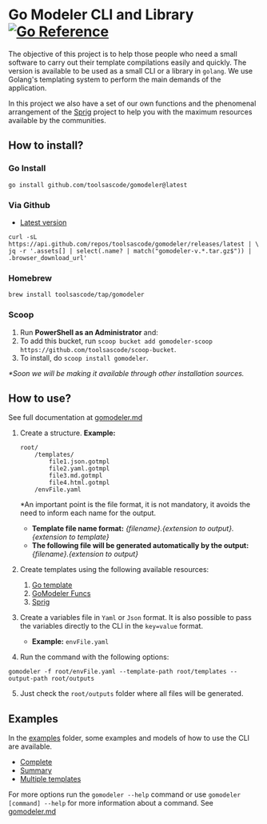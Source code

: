 # Go Modeler CLI and Library [![Go Reference](https://pkg.go.dev/badge/github.com/toolsascode/gomodeler.svg)](https://pkg.go.dev/github.com/toolsascode/gomodeler)

The objective of this project is to help those people who need a small software to carry out their template compilations easily and quickly. The version is available to be used as a small CLI or a library in `golang`. We use Golang's templating system to perform the main demands of the application.

In this project we also have a set of our own functions and the phenomenal arrangement of the [Sprig](https://masterminds.github.io/sprig/) project to help you with the maximum resources available by the communities.


## How to install?

### Go Install

```shell
go install github.com/toolsascode/gomodeler@latest
```

### Via Github

- [Latest version](https://github.com/toolsascode/gomodeler/releases/latest)

```shell
curl -sL https://api.github.com/repos/toolsascode/gomodeler/releases/latest | \
jq -r '.assets[] | select(.name? | match("gomodeler-v.*.tar.gz$")) | .browser_download_url'
```

### Homebrew

```shell
brew install toolsascode/tap/gomodeler
```

### Scoop

1. Run **PowerShell as an Administrator** and:
2. To add this bucket, run `scoop bucket add gomodeler-scoop https://github.com/toolsascode/scoop-bucket`.
3. To install, do `scoop install gomodeler`.

_*Soon we will be making it available through other installation sources._

## How to use?

See full documentation at [gomodeler.md](./docs/gomodeler.md)

1. Create a structure.
    **Example:**

    ```shell
    root/
        /templates/
            file1.json.gotmpl
            file2.yaml.gotmpl
            file3.md.gotmpl
            file4.html.gotmpl
        /envFile.yaml

    ```

    *An important point is the file format, it is not mandatory, it avoids the need to inform each name for the output.

    - **Template file name format:** _{filename}.{extension to output}.{extension to template}_
    - **The following file will be generated automatically by the output:** _{filename}.{extension to output}_ 

2. Create templates using the following available resources:
    1. [Go template](https://pkg.go.dev/text/template#hdr-Actions)
    2. [GoModeler Funcs](./docs/functions.md)
    3. [Sprig](https://masterminds.github.io/sprig/)

3. Create a variables file in `Yaml` or `Json` format. It is also possible to pass the variables directly to the CLI in the `key=value` format.
    - **Example:** `envFile.yaml`
4. Run the command with the following options:

```shell
gomodeler -f root/envFile.yaml --template-path root/templates --output-path root/outputs
```

5. Just check the `root/outputs` folder where all files will be generated.

## Examples

In the [examples](./examples/) folder, some examples and models of how to use the CLI are available.

- [Complete](./examples/complete/)
- [Summary](./examples/summary/)
- [Multiple templates](./examples/multiple-templates/)

For more options run the `gomodeler --help` command or use `gomodeler [command] --help` for more information about a command. See [gomodeler.md](./docs/gomodeler.md)